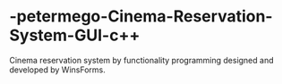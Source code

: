 # -petermego-Cinema-Reservation-System-GUI-c++
Cinema reservation system by functionality programming designed and developed by WinsForms.
